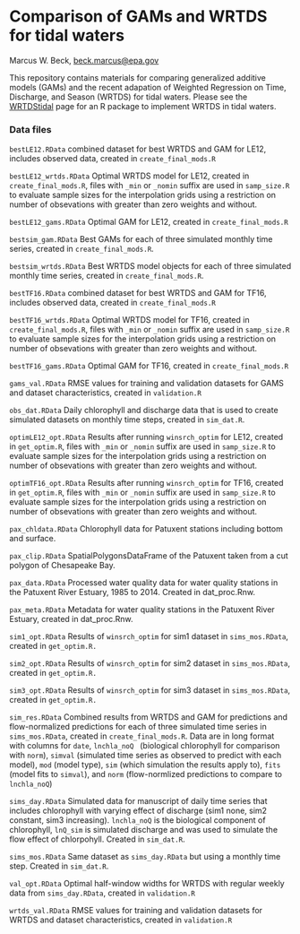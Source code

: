 # Comparison of GAMs and WRTDS for tidal waters
Marcus W. Beck, beck.marcus@epa.gov  

This repository contains materials for comparing generalized additive models (GAMs) and the recent adapation of Weighted Regression on Time, Discharge, and Season (WRTDS) for tidal waters.  Please see the [WRTDStidal](https://github.com/fawda123/wtreg_for_estuaries) page for an R package to implement WRTDS in tidal waters.

### Data files

`bestLE12.RData` combined dataset for best WRTDS and GAM for LE12, includes observed data, created in `create_final_mods.R`

`bestLE12_wrtds.RData` Optimal WRTDS model for LE12, created in `create_final_mods.R`, files with `_min` or `_nomin` suffix are used in `samp_size.R` to evaluate sample sizes for the interpolation grids using a restriction on number of obsevations with greater than zero weights and without.  
 
`bestLE12_gams.RData` Optimal GAM for LE12, created in `create_final_mods.R`
 
`bestsim_gam.RData` Best GAMs for each of three simulated monthly time series, created in `create_final_mods.R`.
 
`bestsim_wrtds.RData` Best WRTDS model objects for each of three simulated monthly time series, created in `create_final_mods.R`.
 
`bestTF16.RData` combined dataset for best WRTDS and GAM for TF16, includes observed data, created in `create_final_mods.R`
 
`bestTF16_wrtds.RData` Optimal WRTDS model for TF16, created in `create_final_mods.R`, files with `_min` or `_nomin` suffix are used in `samp_size.R` to evaluate sample sizes for the interpolation grids using a restriction on number of obsevations with greater than zero weights and without. 

`bestTF16_gams.RData` Optimal GAM for TF16, created in `create_final_mods.R`

`gams_val.RData` RMSE values for training and validation datasets for GAMS and dataset characteristics, created in `validation.R`

`obs_dat.RData` Daily chlorophyll and discharge data that is used to create simulated datasets on monthly time steps, created in `sim_dat.R`.

`optimLE12_opt.RData` Results after running `winsrch_optim` for LE12, created in `get_optim.R`, files with `_min` or `_nomin` suffix are used in `samp_size.R` to evaluate sample sizes for the interpolation grids using a restriction on number of obsevations with greater than zero weights and without. 

`optimTF16_opt.RData` Results after running `winsrch_optim` for TF16, created in `get_optim.R`, files with `_min` or `_nomin` suffix are used in `samp_size.R` to evaluate sample sizes for the interpolation grids using a restriction on number of obsevations with greater than zero weights and without. 

`pax_chldata.RData` Chlorophyll data for Patuxent stations including bottom and surface.

`pax_clip.RData` SpatialPolygonsDataFrame of the Patuxent taken from a cut polygon of Chesapeake Bay.

`pax_data.RData` Processed water quality data for water quality stations in the Patuxent River Estuary, 1985 to 2014.  Created in dat_proc.Rnw.

`pax_meta.RData` Metadata for water quality stations in the Patuxent River Estuary, created in dat_proc.Rnw.

`sim1_opt.RData` Results of `winsrch_optim` for sim1 dataset in `sims_mos.RData`, created in `get_optim.R.`

`sim2_opt.RData` Results of `winsrch_optim` for sim2 dataset in `sims_mos.RData`, created in `get_optim.R.`

`sim3_opt.RData` Results of `winsrch_optim` for sim3 dataset in `sims_mos.RData`, created in `get_optim.R.`

`sim_res.RData` Combined results from WRTDS and GAM for predictions and flow-normalized predictions for each of three simulated time series in `sims_mos.RData`, created in `create_final_mods.R`.  Data are in long format with columns for `date`, `lnchla_noQ ` (biological chlorophyll for comparison with `norm`), `simval` (simulated time series as observed to predict with each model), `mod` (model type), `sim` (which simulation the results apply to), `fits` (model fits to `simval`), and `norm` (flow-normlized predictions to compare to `lnchla_noQ`)

`sims_day.RData` Simulated data for manuscript of daily time series that includes chlorophyll with varying effect of discharge (sim1 none, sim2 constant, sim3 increasing).  `lnchla_noQ` is the biological component of chlorophyll, `lnQ_sim` is simulated discharge and was used to simulate the flow effect of chlorpohyll.  Created in `sim_dat.R`.

`sims_mos.RData` Same dataset as `sims_day.RData` but using a monthly time step.  Created in `sim_dat.R`.

`val_opt.RData` Optimal half-window widths for WRTDS with regular weekly data from `sims_day.RData`, created in `validation.R`

`wrtds_val.RData` RMSE values for training and validation datasets for WRTDS and dataset characteristics, created in `validation.R`
